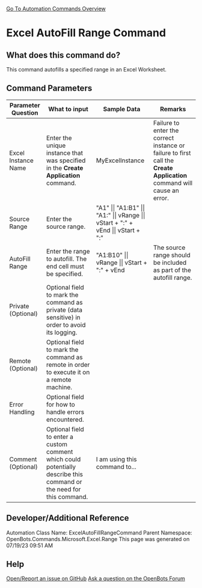 <!--TITLE: Excel AutoFill Range Command -->
<!-- SUBTITLE: a command in the Microsoft Commands\Excel\Range group. -->
[Go To Automation Commands Overview](/automation-commands)


# Excel AutoFill Range Command


## What does this command do?
This command autofills a specified range in an Excel Worksheet.


## Command Parameters
| Parameter Question   	| What to input  	|  Sample Data 	| Remarks  	|
| ---                    | ---               | ---           | ---       |
|Excel Instance Name|Enter the unique instance that was specified in the **Create Application** command.|MyExcelInstance|Failure to enter the correct instance or failure to first call the **Create Application** command will cause an error.|
|Source Range|Enter the source range.|"A1" \|\| "A1:B1" \|\| "A1:" \|\| vRange \|\| vStart + ":" + vEnd \|\| vStart + ":"||
|AutoFill Range|Enter the range to autofill. The end cell must be specified.|"A1:B10" \|\| vRange \|\| vStart + ":" + vEnd|The source range should be included as part of the autofill range.|
|Private (Optional)|Optional field to mark the command as private (data sensitive) in order to avoid its logging.|||
|Remote (Optional)|Optional field to mark the command as remote in order to execute it on a remote machine.|||
|Error Handling|Optional field for how to handle errors encountered.|||
|Comment (Optional)|Optional field to enter a custom comment which could potentially describe this command or the need for this command.|I am using this command to...||


## Developer/Additional Reference
Automation Class Name: ExcelAutoFillRangeCommand
Parent Namespace: OpenBots.Commands.Microsoft.Excel.Range
This page was generated on 07/19/23 09:51 AM


## Help
[Open/Report an issue on GitHub](https://github.com/OpenBotsAI/OpenBots.Studio/issues/new)
[Ask a question on the OpenBots Forum](https://openbots.ai/forums/)
